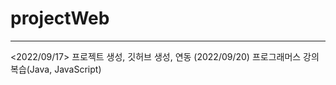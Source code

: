 # projectWeb
------------------------------------
<2022/09/17>
프로젝트 생성,  깃허브 생성, 연동 
(2022/09/20)
프로그래머스 강의 복습(Java, JavaScript)
